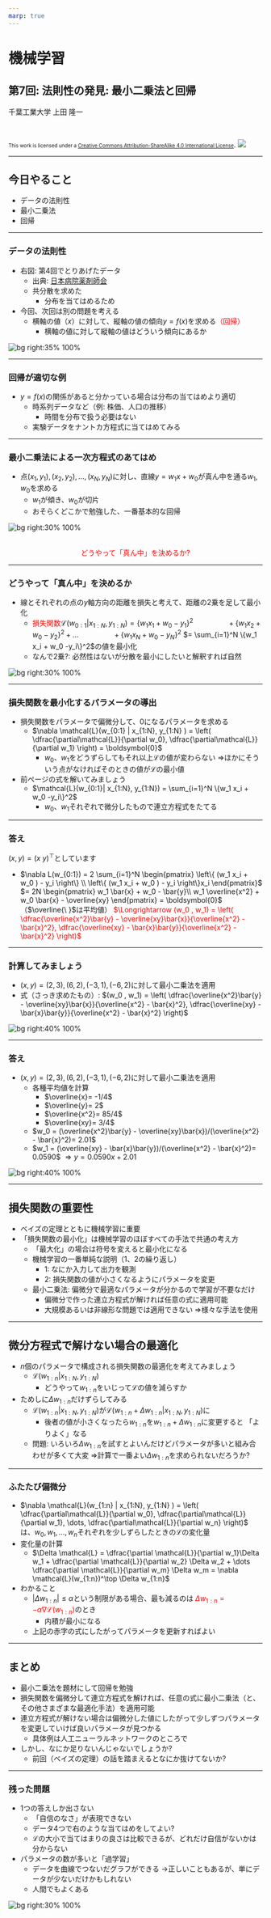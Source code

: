 ```yaml
---
marp: true
---
```


<!-- footer: "機械学習（と統計）第7回" -->

# 機械学習

## 第7回: 法則性の発見: 最小二乗法と回帰											

千葉工業大学 上田 隆一

<br />

<span style="font-size:70%">This work is licensed under a </span>[<span style="font-size:70%">Creative Commons Attribution-ShareAlike 4.0 International License</span>](https://creativecommons.org/licenses/by-sa/4.0/).
![](https://i.creativecommons.org/l/by-sa/4.0/88x31.png)

---

<!-- paginate: true -->

## 今日やること

- データの法則性
- 最小二乗法
- 回帰

---

### データの法則性

- 右図: 第4回でとりあげたデータ
    - 出典:  [日本病院薬剤師会](https://www.jshp.or.jp/)
    - 共分散を求めた
        - 分布を当てはめるため
- 今回、次回は別の問題を考える
    - 横軸の値（$x$）に対して、縦軸の値の傾向$y = f(x)$を求める<span style="color:red">（回帰）</span>
        - 横軸の値に対して縦軸の値はどういう傾向にあるか

![bg right:35% 100%](./figs/relations.png)

---

### 回帰が適切な例

- $y=f(x)$の関係があると分かっている場合は分布の当てはめより適切
    - 時系列データなど（例: 株価、人口の推移）
        - 時間を分布で扱う必要はない
    - 実験データをナントカ方程式に当てはめてみる

---

### 最小二乗法による一次方程式のあてはめ

- 点$(x_1, y_1), (x_2, y_2), \dots, (x_N, y_N)$に対し、直線$y=w_1 x + w_0$が真ん中を通る$w_1, w_0$を求める
    - $w_1$が傾き、$w_0$が切片
    - おそらくどこかで勉強した、一番基本的な回帰

![bg right:30% 100%](./figs/lsm_liner.png)

<br />
<center style="color:red">どうやって「真ん中」を決めるか?</center>

---

### どうやって「真ん中」を決めるか

- 線とそれぞれの点の$y$軸方向の距離を損失と考えて、距離の2乗を足して最小化
    - <span style="color:red">損失関数</span>$\mathcal{L}(w_{0:1}| x_{1:N}, y_{1:N}) = \{w_1 x_1 + w_0 -y_1\}^2$
    $\qquad\qquad+\{w_1 x_2 + w_0 -y_2\}^2+\dots$
    $\qquad\qquad+\{w_1 x_N + w_0 -y_N\}^2$
    $= \sum_{i=1}^N \{w_1 x_i + w_0 -y_i\}^2$の値を最小化
    - なんで2乗?: 必然性はないが分散を最小にしたいと解釈すれば自然

![bg right:30% 100%](./figs/lsm_loss.png)

---

### 損失関数を最小化するパラメータの導出

- 損失関数をパラメータで偏微分して、$0$になるパラメータを求める
    - $\nabla \mathcal{L}(w_{0:1} | x_{1:N}, y_{1:N} ) = \left( \dfrac{\partial\mathcal{L}}{\partial w_0},  \dfrac{\partial\mathcal{L}}{\partial w_1} \right) = \boldsymbol{0}$
        - $w_0$、$w_1$をどうずらしてもそれ以上$\mathcal{L}$の値が変わらない
        $\Rightarrow$ほかにそういう点がなければそのときの値が$\mathcal{L}$の最小値
- 前ページの式を解いてみましょう
    - $\mathcal{L}(w_{0:1}| x_{1:N}, y_{1:N}) = \sum_{i=1}^N \{w_1 x_i + w_0 -y_i\}^2$
        - $w_0$、$w_1$それぞれで微分したもので連立方程式をたてる

---

### 答え

 $(x,y) = (x \ y)^\top$としています

- $\nabla L(w_{0:1}) = 2 \sum_{i=1}^N \begin{pmatrix}
    \left\{ (w_1 x_i + w_0 ) - y_i  \right\} \\
    \left\{ (w_1 x_i + w_0 ) - y_i  \right\}x_i
    \end{pmatrix}$
    $= 2N \begin{pmatrix}
    w_1 \bar{x} + w_0 - \bar{y}\\
    w_1 \overline{x^2} + w_0 \bar{x} - \overline{xy}
    \end{pmatrix} = \boldsymbol{0}$（$\overline{\ }$は平均値）
<span style="color:red">$\Longrightarrow (w_0 , w_1) = \left(
\dfrac{\overline{x^2}\bar{y} - \overline{xy}\bar{x}}{\overline{x^2} - \bar{x}^2},
\dfrac{\overline{xy} - \bar{x}\bar{y}}{\overline{x^2} - \bar{x}^2}
\right)$</span>

---

### 計算してみましょう

- $(x,y) = (2,3), (6,2), (-3,1), (-6,2)$に対して最小二乗法を適用
- 式（さっき求めたもの）: $(w_0 , w_1) = \left(
\dfrac{\overline{x^2}\bar{y} - \overline{xy}\bar{x}}{\overline{x^2} - \bar{x}^2},
\dfrac{\overline{xy} - \bar{x}\bar{y}}{\overline{x^2} - \bar{x}^2}
\right)$

![bg right:40% 100%](./figs/lms_problem.png)

---

### 答え

- $(x,y) = (2,3), (6,2), (-3,1), (-6,2)$に対して最小二乗法を適用
    - 各種平均値を計算
        - $\overline{x}= -1/4$
        - $\overline{y}= 2$
        - $\overline{x^2}= 85/4$
        - $\overline{xy}= 3/4$
    - $w_0 = (\overline{x^2}\bar{y} - \overline{xy}\bar{x})/(\overline{x^2} - \bar{x}^2)= 2.01$
    - $w_1 = (\overline{xy} - \bar{x}\bar{y})/(\overline{x^2} - \bar{x}^2)= 0.0590$
    $\Longrightarrow y=0.0590 x + 2.01$



![bg right:40% 100%](./figs/lms_ans.png)

---

## 損失関数の重要性

- ベイズの定理とともに機械学習に重要
- 「損失関数の最小化」は機械学習のほぼすべての手法で共通の考え方
    - 「最大化」の場合は符号を変えると最小化になる
    - 機械学習の一番単純な説明（1、2の繰り返し）
        - 1: なにか入力して出力を観測
        - 2: 損失関数の値が小さくなるようにパラメータを変更
    - 最小二乗法: 偏微分で最適なパラメータが分かるので学習が不要なだけ
        - 偏微分で作った連立方程式が解ければ任意の式に適用可能
        - 大規模あるいは非線形な問題では適用できない
        $\Rightarrow$様々な手法を使用

---

## 微分方程式で解けない場合の最適化

- $n$個のパラメータで構成される損失関数の最適化を考えてみましょう
    - $\mathcal{L}(w_{1:n}| x_{1:N}, y_{1:N})$
        - どうやって$w_{1:n}$をいじって$\mathcal{L}$の値を減らすか
- ためしに$\Delta w_{1:n}$だけずらしてみる
    - $\mathcal{L}(w_{1:n}| x_{1:N}, y_{1:N})$が$\mathcal{L}(w_{1:n} + \Delta w_{1:n}| x_{1:N}, y_{1:N})$に
        - 後者の値が小さくなったら$w_{1:n}$を$w_{1:n} + \Delta w_{1:n}$に変更すると
        「よりよく」なる
    - 問題: いろいろ$\Delta w_{1:n}$を試すとよいんだけどパラメータが多いと組み合わせが多くて大変
    $\Rightarrow$計算で一番よい$\Delta w_{1:n}$を求められないだろうか?

---

### ふたたび偏微分

- $\nabla \mathcal{L}(w_{1:n} | x_{1:N}, y_{1:N} ) = \left( \dfrac{\partial\mathcal{L}}{\partial w_0},  \dfrac{\partial\mathcal{L}}{\partial w_1}, \dots, \dfrac{\partial\mathcal{L}}{\partial w_n} \right)$
    は、$w_0, w_1, \dots, w_n$それぞれを少しずらしたときの$\mathcal{L}$の変化量
- 変化量の計算
    - $\Delta \mathcal{L} = \dfrac{\partial \mathcal{L}}{\partial w_1}\Delta w_1 + \dfrac{\partial \mathcal{L}}{\partial w_2} \Delta w_2 + \dots \dfrac{\partial \mathcal{L}}{\partial w_m} \Delta w_m = \nabla \mathcal{L}(w_{1:n})^\top \Delta w_{1:n}$
- わかること
    - $|\Delta w_{1:n}| \le \alpha$という制限がある場合、最も減るのは
    <span style="color:red">$\Delta w_{1:n} = - \alpha \nabla \mathcal{L}(w_{1:n})$</span>のとき
        - 内積が最小になる
    - 上記の赤字の式にしたがってパラメータを更新すればよい


---

## まとめ

- 最小二乗法を題材にして回帰を勉強
- 損失関数を偏微分して連立方程式を解ければ、任意の式に最小二乗法（と、その他さまざまな最適化手法）を適用可能
- 連立方程式が解けない場合は偏微分した値にしたがって少しずつパラメータを変更していけば良いパラメータが見つかる
    - 具体例は人工ニューラルネットワークのところで
- しかし、なにか足りないんじゃないでしょうか?
    - 前回（ベイズの定理）の話を踏まえるとなにか抜けてないか?

---

### 残った問題

- 1つの答えしか出さない
   - 「自信のなさ」が表現できない
   - データ4つで右のような当てはめをしてよい?
   - $\mathcal{L}$の大小で当てはまりの良さは比較できるが、どれだけ自信がないかは分からない
- パラメータの数が多いと「過学習」
   - データを曲線でつないだグラフができる
   $\rightarrow$正しいこともあるが、単にデータが少ないだけかもしれない
   - 人間でもよくある

![bg right:30% 100%](./figs/lms_ans.png)
